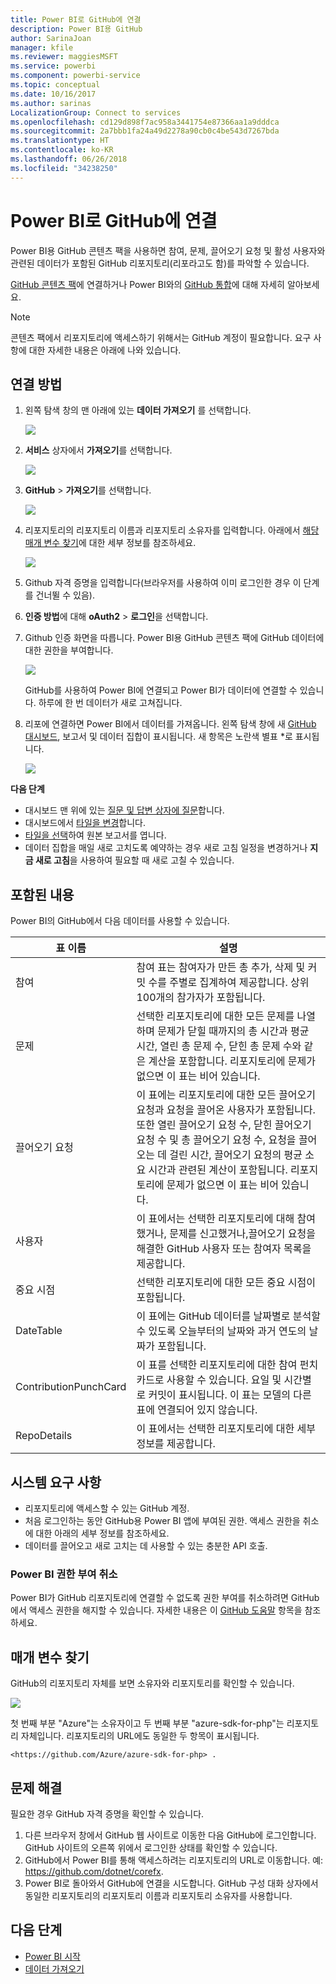 ```yaml
---
title: Power BI로 GitHub에 연결
description: Power BI용 GitHub
author: SarinaJoan
manager: kfile
ms.reviewer: maggiesMSFT
ms.service: powerbi
ms.component: powerbi-service
ms.topic: conceptual
ms.date: 10/16/2017
ms.author: sarinas
LocalizationGroup: Connect to services
ms.openlocfilehash: cd129d898f7ac958a3441754e87366aa1a9dddca
ms.sourcegitcommit: 2a7bbb1fa24a49d2278a90cb0c4be543d7267bda
ms.translationtype: HT
ms.contentlocale: ko-KR
ms.lasthandoff: 06/26/2018
ms.locfileid: "34238250"
---
```

# <a name="connect-to-github-with-power-bi"></a>Power BI로 GitHub에 연결
Power BI용 GitHub 콘텐츠 팩을 사용하면 참여, 문제, 끌어오기 요청 및 활성 사용자와 관련된 데이터가 포함된 GitHub 리포지토리(리포라고도 함)를 파악할 수 있습니다.

[GitHub 콘텐츠 팩](https://app.powerbi.com/getdata/services/github)에 연결하거나 Power BI와의 [GitHub 통합](https://powerbi.microsoft.com/integrations/github)에 대해 자세히 알아보세요.

>[!NOTE]
>콘텐츠 팩에서 리포지토리에 액세스하기 위해서는 GitHub 계정이 필요합니다. 요구 사항에 대한 자세한 내용은 아래에 나와 있습니다.

## <a name="how-to-connect"></a>연결 방법
1. 왼쪽 탐색 창의 맨 아래에 있는 **데이터 가져오기** 를 선택합니다.
   
   ![](media/service-connect-to-github/pbi_getdata.png) 
2. **서비스** 상자에서 **가져오기**를 선택합니다.
   
   ![](media/service-connect-to-github/pbi_get_services.png) 
3. **GitHub** \> **가져오기**를 선택합니다.
   
   ![](media/service-connect-to-github/github.png)
4. 리포지토리의 리포지토리 이름과 리포지토리 소유자를 입력합니다. 아래에서 [해당 매개 변수 찾기](#FindingParams)에 대한 세부 정보를 참조하세요.
   
   ![](media/service-connect-to-github/pbi_github1.png)
5. Github 자격 증명을 입력합니다(브라우저를 사용하여 이미 로그인한 경우 이 단계를 건너뛸 수 있음). 
6. **인증 방법**에 대해 **oAuth2** \> **로그인**을 선택합니다. 
7. Github 인증 화면을 따릅니다. Power BI용 GitHub 콘텐츠 팩에 GitHub 데이터에 대한 권한을 부여합니다.
   
   ![](media/service-connect-to-github/github_authorize.png)
   
   GitHub를 사용하여 Power BI에 연결되고 Power BI가 데이터에 연결할 수 있습니다.  하루에 한 번 데이터가 새로 고쳐집니다.
8. 리포에 연결하면 Power BI에서 데이터를 가져옵니다. 왼쪽 탐색 창에 새 [GitHub 대시보드](https://powerbi.microsoft.com/integrations/github), 보고서 및 데이터 집합이 표시됩니다. 새 항목은 노란색 별표 \*로 표시됩니다.
   
   ![](media/service-connect-to-github/pbi_githubdash.png)

**다음 단계**

* 대시보드 맨 위에 있는 [질문 및 답변 상자에 질문](power-bi-q-and-a.md)합니다.
* 대시보드에서 [타일을 변경](service-dashboard-edit-tile.md)합니다.
* [타일을 선택](service-dashboard-tiles.md)하여 원본 보고서를 엽니다.
* 데이터 집합을 매일 새로 고치도록 예약하는 경우 새로 고침 일정을 변경하거나 **지금 새로 고침**을 사용하여 필요할 때 새로 고칠 수 있습니다.

## <a name="whats-included"></a>포함된 내용
Power BI의 GitHub에서 다음 데이터를 사용할 수 있습니다.     

| 표 이름 | 설명 |
| --- | --- |
| 참여 |참여 표는 참여자가 만든 총 추가, 삭제 및 커밋 수를 주별로 집계하여 제공합니다. 상위 100개의 참가자가 포함됩니다. |
| 문제 |선택한 리포지토리에 대한 모든 문제를 나열하며 문제가 닫힐 때까지의 총 시간과 평균 시간, 열린 총 문제 수, 닫힌 총 문제 수와 같은 계산을 포함합니다. 리포지토리에 문제가 없으면 이 표는 비어 있습니다. |
| 끌어오기 요청 |이 표에는 리포지토리에 대한 모든 끌어오기 요청과 요청을 끌어온 사용자가 포함됩니다. 또한 열린 끌어오기 요청 수, 닫힌 끌어오기 요청 수 및 총 끌어오기 요청 수, 요청을 끌어오는 데 걸린 시간, 끌어오기 요청의 평균 소요 시간과 관련된 계산이 포함됩니다. 리포지토리에 문제가 없으면 이 표는 비어 있습니다. |
| 사용자 |이 표에서는 선택한 리포지토리에 대해 참여했거나, 문제를 신고했거나,끌어오기 요청을 해결한 GitHub 사용자 또는 참여자 목록을 제공합니다. |
| 중요 시점 |선택한 리포지토리에 대한 모든 중요 시점이 포함됩니다. |
| DateTable |이 표에는 GitHub 데이터를 날짜별로 분석할 수 있도록 오늘부터의 날짜와 과거 연도의 날짜가 포함됩니다. |
| ContributionPunchCard |이 표를 선택한 리포지토리에 대한 참여 펀치 카드로 사용할 수 있습니다. 요일 및 시간별로 커밋이 표시됩니다. 이 표는 모델의 다른 표에 연결되어 있지 않습니다. |
| RepoDetails |이 표에서는 선택한 리포지토리에 대한 세부 정보를 제공합니다. |

## <a name="system-requirements"></a>시스템 요구 사항
* 리포지토리에 액세스할 수 있는 GitHub 계정.  
* 처음 로그인하는 동안 GitHub용 Power BI 앱에 부여된 권한. 액세스 권한을 취소에 대한 아래의 세부 정보를 참조하세요.  
* 데이터를 끌어오고 새로 고치는 데 사용할 수 있는 충분한 API 호출.  

### <a name="de-authorize-power-bi"></a>Power BI 권한 부여 취소
Power BI가 GitHub 리포지토리에 연결할 수 없도록 권한 부여를 취소하려면 GitHub에서 액세스 권한을 해지할 수 있습니다. 자세한 내용은 이 [GitHub 도움말](https://help.github.com/articles/keeping-your-ssh-keys-and-application-access-tokens-safe/#reviewing-your-authorized-applications-oauth) 항목을 참조하세요.

<a name="FindingParams"></a>

## <a name="finding-parameters"></a>매개 변수 찾기
GitHub의 리포지토리 자체를 보면 소유자와 리포지토리를 확인할 수 있습니다.

![](media/service-connect-to-github/github_ownerrepo.png)

첫 번째 부분 "Azure"는 소유자이고 두 번째 부분 "azure-sdk-for-php"는 리포지토리 자체입니다.  리포지토리의 URL에도 동일한 두 항목이 표시됩니다.

    <https://github.com/Azure/azure-sdk-for-php> .

## <a name="troubleshooting"></a>문제 해결
필요한 경우 GitHub 자격 증명을 확인할 수 있습니다.  

1. 다른 브라우저 창에서 GitHub 웹 사이트로 이동한 다음 GitHub에 로그인합니다. GitHub 사이트의 오른쪽 위에서 로그인한 상태를 확인할 수 있습니다.    
2. GitHub에서 Power BI를 통해 액세스하려는 리포지토리의 URL로 이동합니다. 예: https://github.com/dotnet/corefx.  
3. Power BI로 돌아와서 GitHub에 연결을 시도합니다. GitHub 구성 대화 상자에서 동일한 리포지토리의 리포지토리 이름과 리포지토리 소유자를 사용합니다.  

## <a name="next-steps"></a>다음 단계
* [Power BI 시작](service-get-started.md)
* [데이터 가져오기](service-get-data.md)
